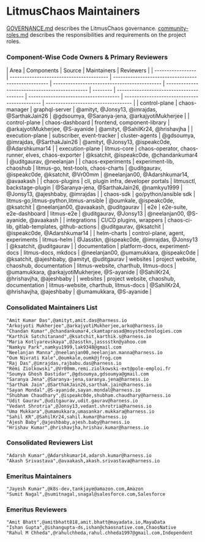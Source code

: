 # LitmusChaos Maintainers

[GOVERNANCE.md](./GOVERNANCE.md) describes the LitmusChaos governance.
[community-roles.md](./community-roles.md) describes the responsibilities and requirements on the project roles.

### Component-Wise Code Owners & Primary Reviewers

| Area              | Components                               | Source                                              | Maintainers                                  | Reviewers                                      |
| ----------------- | ---------------------------------------- | --------------------------------------------------- | -------------------------------------------- | ---------------------------------------------- | -------- | ---------------------------------------- | ------------------------------------- | -------------------------------------------- | ----------------------------------- |
| control-plane     | chaos-manager                            | graphql-server                                      | @amityt, @Jonsy13, @imrajdas, @SarthakJain26 | @gdsoumya, @Saranya-jena, @arkajyotiMukherjee  |
| control-plane     | chaos-dashboard                          | frontend, component-library                         | @arkajyotiMukherjee, @S-ayanide              | @amityt, @SahilKr24, @hrishavjha               |
| execution-plane   | subscriber, event-tracker                | cluster-agents                                      | @gdsoumya, @imrajdas, @SarthakJain26         | @amityt, @Jonsy13, @ispeakc0de, @Adarshkumar14 |
| execution-plane   | litmus-core                              | chaos-operator, chaos-runner, elves, chaos-exporter | @ksatchit, @ispeakc0de, @chandankumar4       | @uditgaurav, @neelanjan                        |
| chaos-experiments | experiment-lib, chaoshub                 | litmus-go, test-tools, chaos-charts                 | @uditgaurav, @ispeakc0de, @ksatchit, @Vr00mm | @neelanjan00, @Adarshkumar14, @avaakash        |
| chaos-plugins     | cli, plugin infra, developer portals     | litmusctl, backstage-plugin                         | @Saranya-jena, @SarthakJain26, @namkyu1999   | @Jonsy13, @ajeshbaby, @imrajdas                |
| chaos-sdk         | go/python/ansible sdk                    | litmus-go,litmus-python,litmus-ansible              | @oumkale, @ispeakc0de, @ksatchit             | @neelanjan00, @avaakash, @uditgaurav           |
| e2e               | e2e-suite, e2e-dashboard                 | litmus-e2e                                          | @uditgaurav, @Jonsy13                        | @neelanjan00, @S-ayanide, @avaakash            |
| integrations      | CI/CD plugins, wrappers                  | chaos-ci-lib, gitlab-templates, github-actions      | @uditgaurav, @ksatchit                       | @ispeakc0de, @Adarshkumar14                    |
| helm-charts       | control-plane, agent, experiments        | litmus-helm                                         | @Jasstkn, @ispeakc0de, @imrajdas, @Jonsy13   | @ksatchit, @uditgaurav                         |
| documentation     | platform-docs, experiment-docs           | litmus-docs, mkdocs                                 | @neelanjan00, @umamukkara, @ispeakc0de       | @ksatchit, @ajeshbaby, @amityt, @uditgaurav    | websites | project website, chaoshub, documentation | litmus-website, charthub, litmus-docs | @umamukkara, @arkajyotiMukherjee, @S-ayanide | @SahilKr24, @hrishavjha, @ajeshbaby |
| websites          | project website, chaoshub, documentation | litmus-website, charthub, litmus-docs               | @SahilKr24, @hrishavjha, @ajeshbaby          | @umamukkara, @S-ayanide                        |

### Consolidated Maintainers List

```
"Amit Kumar Das",@amityt,amit.das@harness.io
"Arkojyoti Mukherjee",@arkajyotiMukherjee,arko@harness.io
"Chandan Kumar",@chandankumar4,ckamtaprasad@msystechnologies.com
"Karthik Satchitanand",@ksatchit,karthik.s@harness.io
"Maria Kotlyarevskaya",@Jasstkn,jasssstkn@yahoo.com
"Namkyu Park",namkyu1999,lak9348@gmail.com
"Neelanjan Manna",@neelanjan00,neelanjan.manna@harness.io
"Oum Nivrati Kale",@oumkale,oumk@jfrog.com
"Raj Das",@imrajdas,rajbabu.das@harness.io
"Rémi Ziolkowski",@Vr00mm,remi.ziolkowski-ext@pole-emploi.fr
"Soumya Ghosh Dastidar",@gdsoumya,gdsoumya@gmail.com
"Saranya Jena",@Saranya-jena,saranya.jena@harness.io
"Sarthak Jain",@SarthakJain26,sarthak.jain@harness.io
"Sayan Mondal",@S-ayanide,sayan.mondal@harness.io
"Shubham Chaudhary",@ispeakc0de,shubham.chaudhary@harness.io
"Udit Gaurav",@uditgaurav,udit.gaurav@harness.io
"Vedant Shrotria",@Jonsy13,vedant.shrotria@harness.io
"Uma Mukkara",@umamukkara,umasankar.mukkara@harness.io
"Sahil KR",@SahilKr24,sahil.kumar@harness.io
"Ajesh Baby",@ajeshbaby,ajesh.baby@harness.io
"Hrishav Kumar",@hrishavjha,hrishav.kumar@harness.io
```

### Consolidated Reviewers List

```
"Adarsh Kumar",@Adarshkumar14,adarsh.kumar@harness.io
"Akash Srivastava",@avaakash,akash.srivastava@harness.io
```

### Emeritus Maintainers

```
"Jayesh Kumar",@k8s-dev,tankjaye@amazon.com,Amazon
"Sumit Nagal",@sumitnagal,snagal@salesforce.com,Salesforce
```

### Emeritus Reviewers

```
"Amit Bhatt",@amitbhatt818,amit.bhatt@mayadata.io,MayaData
"Ishan Gupta",@ishangupta-ds,ishan@chaosnative.com,ChaosNative
"Rahul M Chheda",@rahulchheda,rahul.chheda1997@gmail.com,Independent
```
